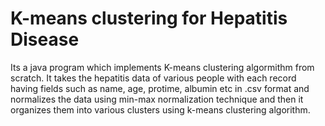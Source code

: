 # K-means clustering for Hepatitis Disease
Its a java program which implements K-means clustering algormithm from scratch. It takes the hepatitis data of various people with each record having fields such as name, age, protime, albumin etc in .csv format and normalizes the data using min-max normalization technique and then it organizes them into various clusters using k-means clustering algorithm.
